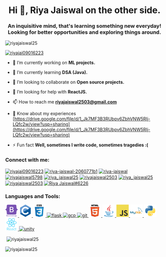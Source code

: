 <h1 align="center">Hi 👋, Riya Jaiswal on the other side.</h1>
<h3 align="center">An inquisitive mind, that's learning something new everyday! Looking for better opportunities and exploring things around.</h3>

<p align="left"> <img src="https://komarev.com/ghpvc/?username=riyajaiswal25&label=Profile%20views&color=0e75b6&style=flat" alt="riyajaiswal25" /> </p>

<p align="left"> <a href="https://twitter.com/riyajai09016223" target="blank"><img src="https://img.shields.io/twitter/follow/riyajai09016223?logo=twitter&style=for-the-badge" alt="riyajai09016223" /></a> </p>

- 🔭 I’m currently working on **ML projects.**

- 🌱 I’m currently learning **DSA (Java).**

- 👯 I’m looking to collaborate on **Open source projects.**

- 🤝 I’m looking for help with **ReactJS.**

- 📫 How to reach me **riyajaiswal2503@gmail.com**

- 📄 Know about my experiences [https://drive.google.com/file/d/1_Jk7MF3B3RUbpv6ZbhVNW5Rlj-LQfc2w/view?usp=sharing](https://drive.google.com/file/d/1_Jk7MF3B3RUbpv6ZbhVNW5Rlj-LQfc2w/view?usp=sharing)

- ⚡ Fun fact **Well, sometimes I write code, sometimes tragedies :(**

<h3 align="left">Connect with me:</h3>
<p align="left">
<a href="https://twitter.com/riyajai09016223" target="blank"><img align="center" src="https://raw.githubusercontent.com/rahuldkjain/github-profile-readme-generator/master/src/images/icons/Social/twitter.svg" alt="riyajai09016223" height="30" width="40" /></a>
<a href="https://linkedin.com/in/riya-jaiswal-2060771b1" target="blank"><img align="center" src="https://raw.githubusercontent.com/rahuldkjain/github-profile-readme-generator/master/src/images/icons/Social/linked-in-alt.svg" alt="riya-jaiswal-2060771b1" height="30" width="40" /></a>
<a href="https://stackoverflow.com/users/riya-jaiswal" target="blank"><img align="center" src="https://raw.githubusercontent.com/rahuldkjain/github-profile-readme-generator/master/src/images/icons/Social/stack-overflow.svg" alt="riya-jaiswal" height="30" width="40" /></a>
<a href="https://instagram.com/riyajaiswal5798" target="blank"><img align="center" src="https://raw.githubusercontent.com/rahuldkjain/github-profile-readme-generator/master/src/images/icons/Social/instagram.svg" alt="riyajaiswal5798" height="30" width="40" /></a>
<a href="https://www.codechef.com/users/riya_jaiswal25" target="blank"><img align="center" src="https://cdn.jsdelivr.net/npm/simple-icons@3.1.0/icons/codechef.svg" alt="riya_jaiswal25" height="30" width="40" /></a>
<a href="https://www.hackerrank.com/riyajaiswal2503" target="blank"><img align="center" src="https://raw.githubusercontent.com/rahuldkjain/github-profile-readme-generator/master/src/images/icons/Social/hackerrank.svg" alt="riyajaiswal2503" height="30" width="40" /></a>
<a href="https://www.leetcode.com/riya_jaiswal25" target="blank"><img align="center" src="https://raw.githubusercontent.com/rahuldkjain/github-profile-readme-generator/master/src/images/icons/Social/leet-code.svg" alt="riya_jaiswal25" height="30" width="40" /></a>
<a href="https://auth.geeksforgeeks.org/user/riyajaiswal2503" target="blank"><img align="center" src="https://raw.githubusercontent.com/rahuldkjain/github-profile-readme-generator/master/src/images/icons/Social/geeks-for-geeks.svg" alt="riyajaiswal2503" height="30" width="40" /></a>
<a href="https://discord.gg/Riya Jaiswal#6226" target="blank"><img align="center" src="https://raw.githubusercontent.com/rahuldkjain/github-profile-readme-generator/master/src/images/icons/Social/discord.svg" alt="Riya Jaiswal#6226" height="30" width="40" /></a>
</p>

<h3 align="left">Languages and Tools:</h3>
<p align="left"> <a href="https://getbootstrap.com" target="_blank" rel="noreferrer"> <img src="https://raw.githubusercontent.com/devicons/devicon/master/icons/bootstrap/bootstrap-plain-wordmark.svg" alt="bootstrap" width="40" height="40"/> </a> <a href="https://www.cprogramming.com/" target="_blank" rel="noreferrer"> <img src="https://raw.githubusercontent.com/devicons/devicon/master/icons/c/c-original.svg" alt="c" width="40" height="40"/> </a> <a href="https://www.w3schools.com/css/" target="_blank" rel="noreferrer"> <img src="https://raw.githubusercontent.com/devicons/devicon/master/icons/css3/css3-original-wordmark.svg" alt="css3" width="40" height="40"/> </a> <a href="https://flask.palletsprojects.com/" target="_blank" rel="noreferrer"> <img src="https://www.vectorlogo.zone/logos/pocoo_flask/pocoo_flask-icon.svg" alt="flask" width="40" height="40"/> </a> <a href="https://cloud.google.com" target="_blank" rel="noreferrer"> <img src="https://www.vectorlogo.zone/logos/google_cloud/google_cloud-icon.svg" alt="gcp" width="40" height="40"/> </a> <a href="https://git-scm.com/" target="_blank" rel="noreferrer"> <img src="https://www.vectorlogo.zone/logos/git-scm/git-scm-icon.svg" alt="git" width="40" height="40"/> </a> <a href="https://www.w3.org/html/" target="_blank" rel="noreferrer"> <img src="https://raw.githubusercontent.com/devicons/devicon/master/icons/html5/html5-original-wordmark.svg" alt="html5" width="40" height="40"/> </a> <a href="https://www.java.com" target="_blank" rel="noreferrer"> <img src="https://raw.githubusercontent.com/devicons/devicon/master/icons/java/java-original.svg" alt="java" width="40" height="40"/> </a> <a href="https://developer.mozilla.org/en-US/docs/Web/JavaScript" target="_blank" rel="noreferrer"> <img src="https://raw.githubusercontent.com/devicons/devicon/master/icons/javascript/javascript-original.svg" alt="javascript" width="40" height="40"/> </a> <a href="https://www.mysql.com/" target="_blank" rel="noreferrer"> <img src="https://raw.githubusercontent.com/devicons/devicon/master/icons/mysql/mysql-original-wordmark.svg" alt="mysql" width="40" height="40"/> </a> <a href="https://www.python.org" target="_blank" rel="noreferrer"> <img src="https://raw.githubusercontent.com/devicons/devicon/master/icons/python/python-original.svg" alt="python" width="40" height="40"/> </a> <a href="https://reactjs.org/" target="_blank" rel="noreferrer"> <img src="https://raw.githubusercontent.com/devicons/devicon/master/icons/react/react-original-wordmark.svg" alt="react" width="40" height="40"/> </a> <a href="https://unity.com/" target="_blank" rel="noreferrer"> <img src="https://www.vectorlogo.zone/logos/unity3d/unity3d-icon.svg" alt="unity" width="40" height="40"/> </a> </p>

<p>&nbsp;<img align="center" src="https://github-readme-stats.vercel.app/api?username=riyajaiswal25&show_icons=true&locale=en" alt="riyajaiswal25" /></p>

<p><img align="center" src="https://github-readme-streak-stats.herokuapp.com/?user=riyajaiswal25&" alt="riyajaiswal25" /></p>
